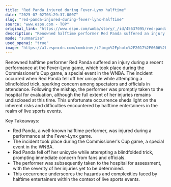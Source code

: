 ```yaml
---
title: "Red Panda injured during Fever-Lynx halftime"
date: "2025-07-02T03:29:37.000Z"
slug: "red-panda-injured-during-fever-lynx-halftime"
source: "www.espn.com - TOP"
original_link: "https://www.espn.com/wnba/story/_/id/45637095/red-panda-injured-commissioner-cup-performance"
description: "Renowned halftime performer Red Panda suffered an injury during a recent performance at the Fever-Lynx game, which was part of the WNBA's Commissioner's Cup game. The incident occurred when Red Panda fell off her unicycle while attempting a blindfolded trick, causing concern among spectators and officials. Following the mishap, she was taken to the hospital for evaluation, with the extent of her injuries unknown. This event highlights the risks and challenges faced by halftime entertainers in the high-pressure environment of live sports events."
mode: "summarize"
used_openai: "true"
image: "https://a1.espncdn.com/combiner/i?img=%2Fphoto%2F2017%2F0606%2Fr215919_1296x729_16%2D9.jpg"
---
```


Renowned halftime performer Red Panda suffered an injury during a recent performance at the Fever-Lynx game, which took place during the Commissioner's Cup game, a special event in the WNBA. The incident occurred when Red Panda fell off her unicycle while attempting a blindfolded trick, sparking concern among spectators and officials in attendance. Following the mishap, the performer was promptly taken to the hospital for evaluation, although the full extent of her injuries remains undisclosed at this time. This unfortunate occurrence sheds light on the inherent risks and difficulties encountered by halftime entertainers in the realm of live sports events.

Key Takeaways:
- Red Panda, a well-known halftime performer, was injured during a performance at the Fever-Lynx game.
- The incident took place during the Commissioner's Cup game, a special event in the WNBA.
- Red Panda fell off her unicycle while attempting a blindfolded trick, prompting immediate concern from fans and officials.
- The performer was subsequently taken to the hospital for assessment, with the severity of her injuries yet to be determined.
- This occurrence underscores the hazards and complexities faced by halftime entertainers within the context of live sports events.